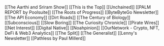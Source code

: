 [[The Aarthi and Sriram Show]]
[[This is the Top]]
[[Unchained]]
[[PALM REPORT by Poolsuite]]
[[The Roots of Progress]]
[[ByteByteGo Newsletter]]
[[The API Economy]]
[[Dirt Roads]]
[[The Century of Biology]]
[[Subconscious]]
[[Slow Boring]]
[[The Curiosity Chronicle]]
[[Pirate Wires]]
[[Net Interest]]
[[Digital Native]]
[[Noahpinion]]
[[OurNetwork - Crypto, NFT, DeFi & Web3 Analytics]]
[[The Split]]
[[The Generalist]]
[[Lenny's Newsletter]]
[[Pathless by Paul Millerd]]
